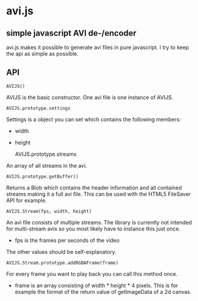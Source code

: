 avi.js
===
simple javascript AVI de-/encoder
---

avi.js makes it possible to generate avi files in pure javascript. I try to keep the api as simple as possible.

API
---

	AVIJS()

AVIJS is the basic constructor. One avi file is one instance of AVIJS.

	AVIJS.prototype.settings

Settings is a object you can set which contains the following members:

* width
* height


	AVIJS.prototype.streams

An array of all streams in the avi.

	AVIJS.prototype.getBuffer()

Returns a Blob which contains the header information and all contained streams making it a full avi file.
This can be used with the HTML5 FileSaver API for example.

	AVIJS.Stream(fps, width, height)

An avi file consists of multiple streams. The library is currently not intended for multi-stream avis so you most likely have to instance this just once.

* fps is the frames per seconds of the video

The other values should be self-explanatory.

	AVIJS.Stream.prototype.addRGBAFrame(frame)

For every frame you want to play back you can call this method once.

* frame is an array consisting of width * height * 4 pixels. This is for example the format of the return value of getImageData of a 2d canvas.

